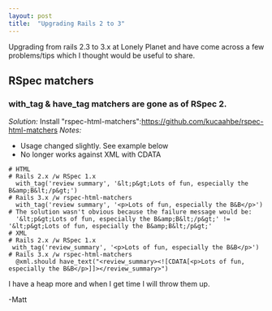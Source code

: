```yaml
---
layout: post
title:  "Upgrading Rails 2 to 3"
---
```


Upgrading from rails 2.3 to 3.x at Lonely Planet and have come across a few problems/tips which I thought would be useful to share.

## RSpec matchers

### with_tag & have_tag matchers are gone as of RSpec 2. 

*Solution:* Install "rspec-html-matchers":https://github.com/kucaahbe/rspec-html-matchers
*Notes:* 
 * Usage changed slightly. See example below
 * No longer works against XML with CDATA

```
# HTML
# Rails 2.x /w RSpec 1.x
  with_tag('review summary', '&lt;p&gt;Lots of fun, especially the B&amp;B&lt;/p&gt;')
# Rails 3.x /w rspec-html-matchers
  with_tag('review summary', '<p>Lots of fun, especially the B&B</p>')
# The solution wasn't obvious because the failure message would be:
  '&lt;p&gt;Lots of fun, especially the B&amp;B&lt;/p&gt;' != '&lt;p&gt;Lots of fun, especially the B&amp;B&lt;/p&gt;'
# XML
# Rails 2.x /w RSpec 1.x
 with_tag('review_summary', '<p>Lots of fun, especially the B&B</p>')
# Rails 3.x /w rspec-html-matchers
  @xml.should have_text("<review_summary><![CDATA[<p>Lots of fun, especially the B&B</p>]]></review_summary>")
```

I have a heap more and when I get time I will throw them up.

-Matt